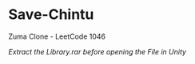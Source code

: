 # Save-Chintu
Zuma Clone - LeetCode 1046

*Extract the Library.rar before opening the File in Unity*
